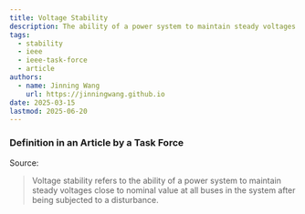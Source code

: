 ```yaml
---
title: Voltage Stability
description: The ability of a power system to maintain steady voltages close to nominal value.
tags:
  - stability
  - ieee
  - ieee-task-force
  - article
authors:
  - name: Jinning Wang
    url: https://jinningwang.github.io
date: 2025-03-15
lastmod: 2025-06-20
---
```


### Definition in an Article by a Task Force

Source: <d-cite key="hatziargyriou2021stability"></d-cite>

> Voltage stability refers to the ability of a power system to maintain steady voltages close to nominal value at all buses in the system after being subjected to a disturbance.
